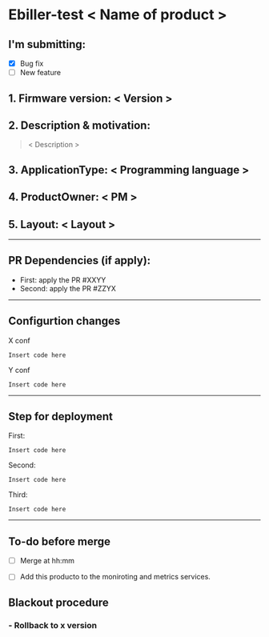 
# Ebiller-test < Name of product >

## I'm submitting:

- [X] Bug fix 
- [ ] New feature

## 1. Firmware version: < Version >

## 2. Description & motivation:  
> < Description >

## 3. ApplicationType: < Programming language > 

## 4. ProductOwner: < PM >

## 5. Layout: < Layout >

---

## PR Dependencies (if apply):
- First: apply the PR #XXYY 
- Second: apply the PR #ZZYX 


---
## Configurtion changes
X conf
```
Insert code here
```
Y conf
```
Insert code here
```

---
## Step for deployment

First:
```
Insert code here
```

Second:
```
Insert code here
```

Third:
```
Insert code here
```
---


## To-do before merge

- [ ] Merge at hh:mm 

- [ ] Add this producto to the moniroting and metrics services.

## Blackout procedure

### - Rollback to x version
